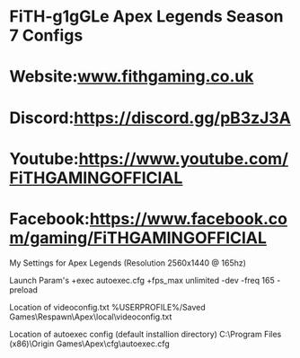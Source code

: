 # FiTH-g1gGLe Apex Legends Season 7 Configs
# Website:www.fithgaming.co.uk
# Discord:https://discord.gg/pB3zJ3A
# Youtube:https://www.youtube.com/FiTHGAMINGOFFICIAL
# Facebook:https://www.facebook.com/gaming/FiTHGAMINGOFFICIAL

My Settings for Apex Legends (Resolution 2560x1440 @ 165hz)

Launch Param's
+exec autoexec.cfg +fps_max unlimited -dev -freq 165 -preload

Location of videoconfig.txt
%USERPROFILE%/Saved Games\Respawn\Apex\local\videoconfig.txt

Location of autoexec config (default installion directory)
C:\Program Files (x86)\Origin Games\Apex\cfg\autoexec.cfg

